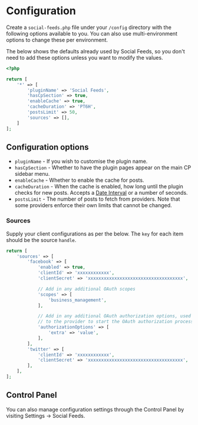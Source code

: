 # Configuration
Create a `social-feeds.php` file under your `/config` directory with the following options available to you. You can also use multi-environment options to change these per environment.

The below shows the defaults already used by Social Feeds, so you don't need to add these options unless you want to modify the values.

```php
<?php

return [
    '*' => [
        'pluginName' => 'Social Feeds',
        'hasCpSection' => true,
        'enableCache' => true,
        'cacheDuration' => 'PT6H',
        'postsLimit' => 50,
        'sources' => [],
    ]
];
```

## Configuration options
- `pluginName` - If you wish to customise the plugin name.
- `hasCpSection` - Whether to have the plugin pages appear on the main CP sidebar menu.
- `enableCache` - Whether to enable the cache for posts.
- `cacheDuration` - When the cache is enabled, how long until the plugin checks for new posts. Accepts a [Date Interval](https://www.php.net/manual/en/dateinterval.construct.php) or a number of seconds.
- `postsLimit` - The number of posts to fetch from providers. Note that some providers enforce their own limits that cannot be changed.

### Sources
Supply your client configurations as per the below. The `key` for each item should be the source `handle`.

```php
return [
    'sources' => [
        'facebook' => [
            'enabled' => true,
            'clientId' => 'xxxxxxxxxxxx',
            'clientSecret' => 'xxxxxxxxxxxxxxxxxxxxxxxxxxxxxxxxxxxx',

            // Add in any additional OAuth scopes
            'scopes' => [
                'business_management',
            ],

            // Add in any additional OAuth authorization options, used when redirecting
            // to the provider to start the OAuth authorization process
            'authorizationOptions' => [
                'extra' => 'value',
            ],
        ],
        'twitter' => [
            'clientId' => 'xxxxxxxxxxxx',
            'clientSecret' => 'xxxxxxxxxxxxxxxxxxxxxxxxxxxxxxxxxxxx',
        ],
    ],
];
```

## Control Panel
You can also manage configuration settings through the Control Panel by visiting Settings → Social Feeds.
